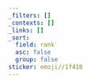 ```yaml
---
_filters: []
_contexts: []
_links: []
_sort:
  field: rank
  asc: false
  group: false
sticker: emoji//1f418
---
```

